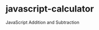 # javascript-calculator
JavaScript Addition and Subtraction
<body>
		<p id="demo"></p>
	<script>
		var num1= prompt("Enter the first number :");
		var num2= prompt("Enter the second number:");

		num1= parseInt(num1, 10);
		num2= parseInt(num2, 10);
		var sum, sub;
		   sum= num1+num2;
		document.write("Addition =" +sum );
		sub= num1-num2;
		document.getElementById("demo").innerHTML= ("subtraction :" +sub);

	</script>
	</body>
